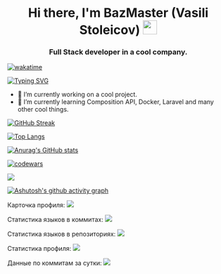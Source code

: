 <h1 align="center">Hi there, I'm BazMaster (Vasili Stoleicov)
<img src="https://github.com/blackcater/blackcater/raw/main/images/Hi.gif" height="32"/></h1>
<h3 align="center">Full Stack developer in a cool company.</h3>

[![wakatime](https://wakatime.com/badge/user/b4244c58-bd49-4c2e-a795-38296a9170bc.svg)](https://wakatime.com/@b4244c58-bd49-4c2e-a795-38296a9170bc)

[![Typing SVG](https://readme-typing-svg.herokuapp.com?lines=Vue.js%2C+Laravel)](https://git.io/typing-svg)
  
- 🔭 I’m currently working on a cool project.
- 🌱 I’m currently learning Composition API, Docker, Laravel and many other cool things.

[![GitHub Streak](http://github-readme-streak-stats.herokuapp.com?user=BazMaster&date_format=j%20M%5B%20Y%5D)](https://git.io/streak-stats)

[![Top Langs](https://github-readme-stats.vercel.app/api/top-langs/?username=BazMaster)](https://github.com/anuraghazra/github-readme-stats)

[![Anurag's GitHub stats](https://github-readme-stats.vercel.app/api?username=BazMaster)](https://github.com/anuraghazra/github-readme-stats)

[![codewars](https://www.codewars.com/users/BazMaster/badges/large)](https://www.codewars.com/users/BazMaster)

![](https://komarev.com/ghpvc/?username=BazMaster)

[![Ashutosh's github activity graph](https://activity-graph.herokuapp.com/graph?username=BazMaster&theme=react-dark)](https://github.com/ashutosh00710/github-readme-activity-graph)


Карточка профиля: 
![](https://github-profile-summary-cards.vercel.app/api/cards/profile-details?username=BazMaster&theme=solarized_dark)

Статистика языков в коммитах:
![](https://github-profile-summary-cards.vercel.app/api/cards/most-commit-language?username=BazMaster&theme=solarized_dark)

Статистика языков в репозиториях:
![](https://github-profile-summary-cards.vercel.app/api/cards/repos-per-language?username=BazMaster&theme=solarized_dark)

Статистика профиля:
![](https://github-profile-summary-cards.vercel.app/api/cards/stats?username=BazMaster&theme=solarized_dark)

Данные по коммитам за сутки:
![](https://github-profile-summary-cards.vercel.app/api/cards/productive-time?username=BazMaster&theme=solarized_dark)


<!--
- 👯 I’m looking to collaborate on ...
- 🤔 I’m looking for help with ...
- 💬 Ask me about ...
- 📫 How to reach me: ...
- 😄 Pronouns: ...
- ⚡ Fun fact: ...
-->


